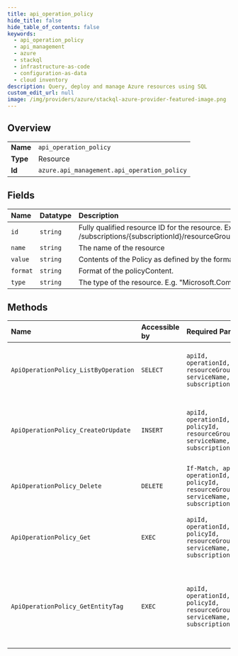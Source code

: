```yaml
---
title: api_operation_policy
hide_title: false
hide_table_of_contents: false
keywords:
  - api_operation_policy
  - api_management
  - azure    
  - stackql
  - infrastructure-as-code
  - configuration-as-data
  - cloud inventory
description: Query, deploy and manage Azure resources using SQL
custom_edit_url: null
image: /img/providers/azure/stackql-azure-provider-featured-image.png
---
```

  
    

## Overview
<table><tbody>
<tr><td><b>Name</b></td><td><code>api_operation_policy</code></td></tr>
<tr><td><b>Type</b></td><td>Resource</td></tr>
<tr><td><b>Id</b></td><td><code>azure.api_management.api_operation_policy</code></td></tr>
</tbody></table>

## Fields
| Name | Datatype | Description |
|:-----|:---------|:------------|
| `id` | `string` | Fully qualified resource ID for the resource. Ex - /subscriptions/&#123;subscriptionId&#125;/resourceGroups/&#123;resourceGroupName&#125;/providers/&#123;resourceProviderNamespace&#125;/&#123;resourceType&#125;/&#123;resourceName&#125; |
| `name` | `string` | The name of the resource |
| `value` | `string` | Contents of the Policy as defined by the format. |
| `format` | `string` | Format of the policyContent. |
| `type` | `string` | The type of the resource. E.g. "Microsoft.Compute/virtualMachines" or "Microsoft.Storage/storageAccounts" |
## Methods
| Name | Accessible by | Required Params | Description |
|:-----|:--------------|:----------------|:------------|
| `ApiOperationPolicy_ListByOperation` | `SELECT` | `apiId, operationId, resourceGroupName, serviceName, subscriptionId` | Get the list of policy configuration at the API Operation level. |
| `ApiOperationPolicy_CreateOrUpdate` | `INSERT` | `apiId, operationId, policyId, resourceGroupName, serviceName, subscriptionId` | Creates or updates policy configuration for the API Operation level. |
| `ApiOperationPolicy_Delete` | `DELETE` | `If-Match, apiId, operationId, policyId, resourceGroupName, serviceName, subscriptionId` | Deletes the policy configuration at the Api Operation. |
| `ApiOperationPolicy_Get` | `EXEC` | `apiId, operationId, policyId, resourceGroupName, serviceName, subscriptionId` | Get the policy configuration at the API Operation level. |
| `ApiOperationPolicy_GetEntityTag` | `EXEC` | `apiId, operationId, policyId, resourceGroupName, serviceName, subscriptionId` | Gets the entity state (Etag) version of the API operation policy specified by its identifier. |
